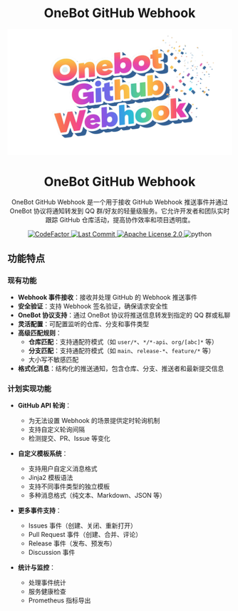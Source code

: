 <h1 align="center">
  OneBot GitHub Webhook
</h1>

<div align="center">
  <img src="./resources/logo.png" alt="OneBot GitHub Webhook Logo">
</div>

<div align="center">

# OneBot GitHub Webhook

<p>OneBot GitHub Webhook 是一个用于接收 GitHub Webhook 推送事件并通过 OneBot 协议将通知转发到 QQ 群/好友的轻量级服务。它允许开发者和团队实时跟踪 GitHub 仓库活动，提高协作效率和项目透明度。</p>

<a href="https://www.codefactor.io/repository/github/AptS-1547/onebot-github-webhook/">
  <img src="https://www.codefactor.io/repository/github/AptS-1547/onebot-github-webhook/badge" alt="CodeFactor" />
</a>

<a href="https://github.com/AptS-1547/onebot-github-webhook/activity">
  <img src="https://img.shields.io/github/last-commit/AptS-1547/onebot-github-webhook/master" alt="Last Commit"/>
</a>

<a href="./LICENSE">
  <img src="https://img.shields.io/github/license/AptS-1547/onebot-github-webhook" alt="Apache License 2.0" />
</a>

<img src="https://img.shields.io/badge/python-3.9+-blue.svg" alt="python">
</div>

## 功能特点

### 现有功能

- **Webhook 事件接收**：接收并处理 GitHub 的 Webhook 推送事件
- **安全验证**：支持 Webhook 签名验证，确保请求安全性
- **OneBot 协议支持**：通过 OneBot 协议将推送信息转发到指定的 QQ 群或私聊
- **灵活配置**：可配置监听的仓库、分支和事件类型
- **高级匹配规则**：
  - **仓库匹配**：支持通配符模式（如 `user/*`、`*/*-api`、`org/[abc]*` 等）
  - **分支匹配**：支持通配符模式（如 `main`、`release-*`、`feature/*` 等）
  - 大小写不敏感匹配
- **格式化消息**：结构化的推送通知，包含仓库、分支、推送者和最新提交信息

### 计划实现功能

- **GitHub API 轮询**：
  - 为无法设置 Webhook 的场景提供定时轮询机制
  - 支持自定义轮询间隔
  - 检测提交、PR、Issue 等变化
  
- **自定义模板系统**：
  - 支持用户自定义消息格式
  - Jinja2 模板语法
  - 支持不同事件类型的独立模板
  - 多种消息格式（纯文本、Markdown、JSON 等）

- **更多事件支持**：
  - Issues 事件（创建、关闭、重新打开）
  - Pull Request 事件（创建、合并、评论）
  - Release 事件（发布、预发布）
  - Discussion 事件

- **统计与监控**：
  - 处理事件统计
  - 服务健康检查
  - Prometheus 指标导出
